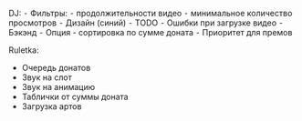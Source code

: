 DJ:
⁃	Фильтры:
⁃	продолжительности видео
⁃	минимальное количество просмотров
⁃	Дизайн (синий)
⁃	TODO
⁃	Ошибки при загрузке видео
⁃	Бэкэнд
⁃	Опция - сортировка по сумме доната
⁃	Приоритет для премов


Ruletka:
- Очередь донатов
- Звук на слот
- Звук на анимацию
- Таблички от суммы доната
- Загрузка артов
